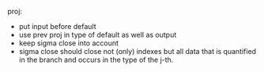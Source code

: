 proj:
- put input before default
- use prev proj in type of default as well as output
- keep sigma close into account
- sigma close should close not (only) indexes but all
  data that is quantified in the branch and occurs in the
  type of the j-th.
